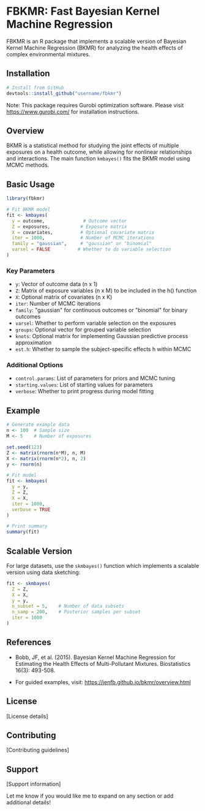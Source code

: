 # FBKMR: Fast Bayesian Kernel Machine Regression

FBKMR is an R package that implements a scalable version of Bayesian Kernel Machine Regression (BKMR) for analyzing the health effects of complex environmental mixtures.

## Installation

```R
# Install from GitHub
devtools::install_github("username/fbkmr")
```

Note: This package requires Gurobi optimization software. Please visit https://www.gurobi.com/ for installation instructions.

## Overview

BKMR is a statistical method for studying the joint effects of multiple exposures on a health outcome, while allowing for nonlinear relationships and interactions. The main function `kmbayes()` fits the BKMR model using MCMC methods.

## Basic Usage

```R
library(fbkmr)

# Fit BKMR model
fit <- kmbayes(
  y = outcome,              # Outcome vector 
  Z = exposures,           # Exposure matrix
  X = covariates,          # Optional covariate matrix
  iter = 1000,             # Number of MCMC iterations
  family = "gaussian",     # "gaussian" or "binomial"
  varsel = FALSE          # Whether to do variable selection
)
```

### Key Parameters

- `y`: Vector of outcome data (n x 1)
- `Z`: Matrix of exposure variables (n x M) to be included in the h() function
- `X`: Optional matrix of covariates (n x K)
- `iter`: Number of MCMC iterations
- `family`: "gaussian" for continuous outcomes or "binomial" for binary outcomes
- `varsel`: Whether to perform variable selection on the exposures
- `groups`: Optional vector for grouped variable selection
- `knots`: Optional matrix for implementing Gaussian predictive process approximation
- `est.h`: Whether to sample the subject-specific effects h within MCMC

### Additional Options

- `control.params`: List of parameters for priors and MCMC tuning
- `starting.values`: List of starting values for parameters
- `verbose`: Whether to print progress during model fitting

## Example

```R
# Generate example data
n <- 100  # Sample size
M <- 5    # Number of exposures

set.seed(123)
Z <- matrix(rnorm(n*M), n, M)
X <- matrix(rnorm(n*2), n, 2) 
y <- rnorm(n)

# Fit model
fit <- kmbayes(
  y = y,
  Z = Z, 
  X = X,
  iter = 1000,
  verbose = TRUE
)

# Print summary
summary(fit)
```

## Scalable Version

For large datasets, use the `skmbayes()` function which implements a scalable version using data sketching:

```R
fit <- skmbayes(
  Z = Z,
  X = X, 
  y = y,
  n_subset = 5,    # Number of data subsets
  n_samp = 200,    # Posterior samples per subset
  iter = 1000
)
```

## References

- Bobb, JF, et al. (2015). Bayesian Kernel Machine Regression for Estimating the Health Effects of Multi-Pollutant Mixtures. Biostatistics 16(3): 493-508.

- For guided examples, visit: https://jenfb.github.io/bkmr/overview.html

## License

[License details]

## Contributing

[Contributing guidelines]

## Support

[Support information]

Let me know if you would like me to expand on any section or add additional details!
